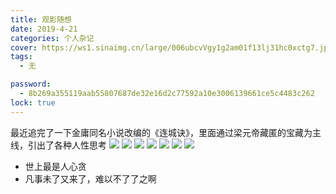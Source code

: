 ```yaml
---
title: 观影随想
date: 2019-4-21
categories: 个人杂记
cover: https://ws1.sinaimg.cn/large/006ubcvVgy1g2am01f13lj31hc0xctg7.jpg
tags:
  - 无

password: 
  - 8b269a355119aab55807687de32e16d2c77592a10e3006139661ce5c4483c262
lock: true
---
```



<!-- more -->

最近追完了一下金庸同名小说改编的《连城诀》，里面通过梁元帝藏匿的宝藏为主线，引出了各种人性思考
![](https://ws1.sinaimg.cn/large/006ubcvVgy1g2am8i3e7nj30zk0k0dzb.jpg)
![](https://ws1.sinaimg.cn/large/006ubcvVgy1g2am8gn4nzj30zk0k07hl.jpg)
![](https://ws1.sinaimg.cn/large/006ubcvVgy1g2am8gnwmtj30zk0k0h2y.jpg)
![](https://ws1.sinaimg.cn/large/006ubcvVgy1g2am8gxdbwj30zk0k018m.jpg)
![](https://ws1.sinaimg.cn/large/006ubcvVgy1g2am8hth3lj30zk0k0axi.jpg)
![](https://ws1.sinaimg.cn/large/006ubcvVgy1g2am8gf064j30zk0k0tpx.jpg)
![](https://ws1.sinaimg.cn/large/006ubcvVgy1g2am8jmej3j30zk0k0e45.jpg)

 - 世上最是人心贪
 - 凡事未了又来了，难以不了了之啊